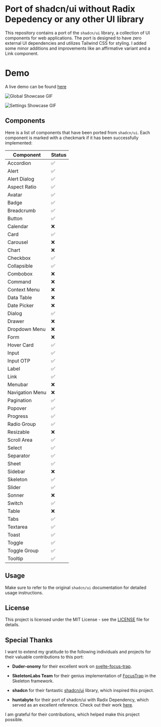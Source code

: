 # Port of shadcn/ui without Radix Depedency or any other UI library

This repository contains a port of the `shadcn/ui` library, a collection of UI components for web applications. The port is designed to have zero external UI dependencies and utilizes Tailwind CSS for styling. I added some minor additions and improvements like an affirmative variant and a Link component.

# Demo

A live demo can be found [here](https://nice-sky-059595e10.4.azurestaticapps.net)

![Global Showcase GIF](https://github.com/WailAbou/shadcn-svelte-nodep/raw/main/assets/gifs/showcase.gif)

![Settings Showcase GIF](https://github.com/WailAbou/shadcn-svelte-nodep/raw/main/assets/gifs/settings.gif)

## Components

Here is a list of components that have been ported from `shadcn/ui`. Each component is marked with a checkmark if it has been successfully implemented:

| Component       | Status |
| --------------- | ------ |
| Accordion       |   ✅   |
| Alert           |   ✅   |
| Alert Dialog    |   ✅   |
| Aspect Ratio    |   ✅   |
| Avatar          |   ✅   |
| Badge           |   ✅   |
| Breadcrumb      |   ✅   |
| Button          |   ✅   |
| Calendar        |   ❌   |
| Card            |   ✅   |
| Carousel        |   ❌   |
| Chart           |   ❌   |
| Checkbox        |   ✅   |
| Collapsible     |   ✅   |
| Combobox        |   ❌   |
| Command         |   ❌   |
| Context Menu    |   ❌   |
| Data Table      |   ❌   |
| Date Picker     |   ❌   |
| Dialog          |   ✅   |
| Drawer          |   ❌   |
| Dropdown Menu   |   ❌   |
| Form            |   ❌   |
| Hover Card      |   ✅   |
| Input           |   ✅   |
| Input OTP       |   ✅   |
| Label           |   ✅   |
| Link            |   ✅   |
| Menubar         |   ❌   |
| Navigation Menu |   ❌   |
| Pagination      |   ✅   |
| Popover         |   ✅   |
| Progress        |   ✅   |
| Radio Group     |   ✅   |
| Resizable       |   ❌   |
| Scroll Area     |   ✅   |
| Select          |   ✅   |
| Separator       |   ✅   |
| Sheet           |   ✅   |
| Sidebar         |   ❌   |
| Skeleton        |   ✅   |
| Slider          |   ✅   |
| Sonner          |   ❌   |
| Switch          |   ✅   |
| Table           |   ❌   |
| Tabs            |   ✅   |
| Textarea        |   ✅   |
| Toast           |   ✅   |
| Toggle          |   ✅   |
| Toggle Group    |   ✅   |
| Tooltip         |   ✅   |

## Usage

Make sure to refer to the original `shadcn/ui` documentation for detailed usage instructions.

## License

This project is licensed under the MIT License - see the [LICENSE](LICENSE) file for details.

## Special Thanks

I want to extend my gratitude to the following individuals and projects for their valuable contributions to this port:

- **Duder-onomy** for their excellent work on [svelte-focus-trap](https://github.com/Duder-onomy/svelte-focus-trap/blob/master/src/utils.js).

- **SkeletonLabs Team** for their genius implementation of [FocusTrap](https://github.com/skeletonlabs/skeleton/blob/master/packages/skeleton/src/lib/actions/FocusTrap/focusTrap.ts) in the Skeleton framework.

- **shadcn** for their fantastic [shadcn/ui](https://github.com/shadcn-ui/ui) library, which inspired this project.

- **huntabyte** for their port of shadcn/ui with Radix Dependency, which served as an excellent reference. Check out their work [here](https://github.com/huntabyte/shadcn-svelte).

I am grateful for their contributions, which helped make this project possible.
